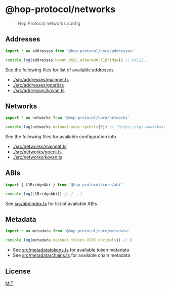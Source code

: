 # @hop-protocol/networks

> Hop Protocol networks config

## Addresses

```js
import * as addresses from '@hop-protocol/core/addresses'

console.log(addresses.kovan.USDC.ethereum.l1Bridge)) // 0x123...
```

See the following files for list of available addresses

- [./src/addresses/mainnet.ts](./src/addresses/mainnet.ts)
- [./src/addresses/goerli.ts](./src/addresses/goerli.ts)
- [./src/addresses/kovan.ts](./src/addresses/kovan.ts)

## Networks

```js
import * as networks from '@hop-protocol/core/networks'

console.log(networks.mainnet.xdai.rpcUrls[0]) // "https://rpc.xdaichain.com"
```

See the following files for available configuration info

- [./src/networks/mainnet.ts](./src/networks/mainnet.ts)
- [./src/networks/goerli.ts](./src/networks/goerli.ts)
- [./src/networks/kovan.ts](./src/networks/kovan.ts)

## ABIs

```js
import { L1BridgeAbi } from '@hop-protocol/core/abi'

console.log(L1BridgeAbi)) // [...]
```

See [src/abi/index.ts](./src/abi/index.ts) for list of available ABIs

## Metadata

```js
import * as metadata from '@hop-protocol/core/metadata'

console.log(metadata.mainnet.tokens.USDC.decimals)) // 6
```

- See [src/metadatatokens.ts](./src/metadata/tokens.ts) for available token metadata
- See [src/metadata/chains.ts](./src/metadata/chains.ts) for available chain metadata

## License

[MIT](LICENSE)
